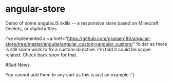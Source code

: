 # angular-store

Demo of some angularJS skills -- a responsive store based on Minecraft Ocelots, or <em>digital kitties</em>.

I've implemented a <a href="https://github.com/granam180/angular-store/tree/master/angular/angular_custom>angular_custom/</a>" folder as there is still some work to fix a custom-directive.  I'm told it could be scope related.  Check back soon for that.

#Sad News 

You cannot add them to any cart as this is just an example :'(
